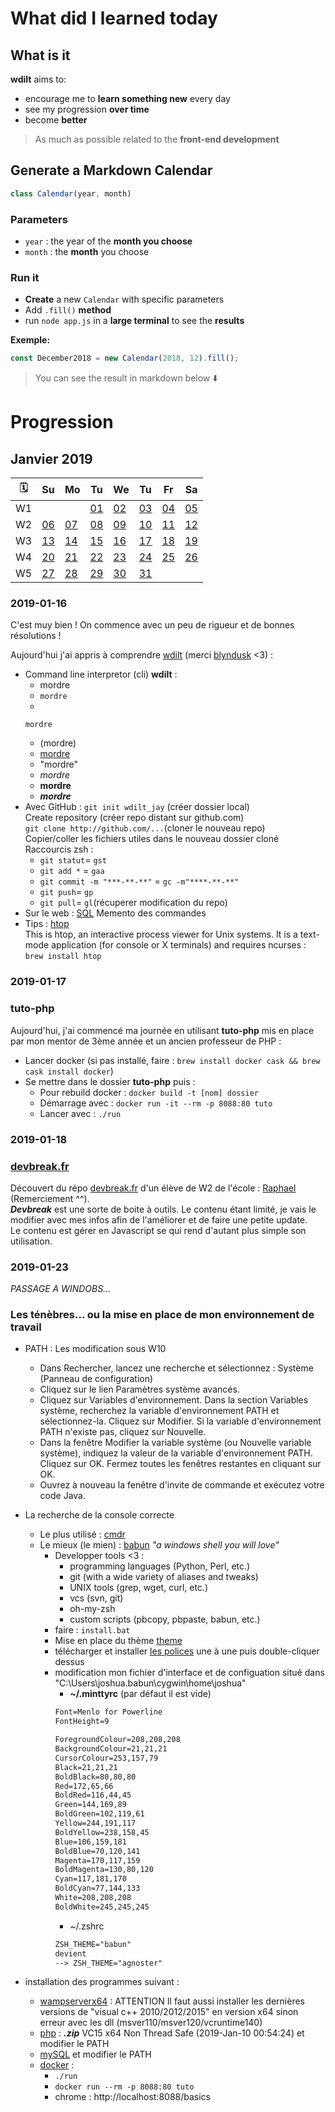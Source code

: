 # What did I learned today

## What is it

**wdilt** aims to:

- encourage me to **learn something new** every day
- see my progression **over time**
- become **better**

> As much as possible related to the **front-end development**

## Generate a Markdown Calendar

```JavaScript
class Calendar(year, month)
```

### Parameters

- `year` : the year of the **month you choose**
- `month` : the **month** you choose

### Run it

- **Create** a new `Calendar` with specific parameters
- Add `.fill()` **method**
- run `node app.js` in a **large terminal** to see the **results**

__Exemple:__

```JavaScript
const December2018 = new Calendar(2018, 12).fill();
```

> You can see the result in markdown below ⬇️

# Progression

## Janvier 2019
| 🗓 |        Su       |        Mo       |        Tu       |        We       |        Tu       |        Fr       |        Sa       |
| -- | --------------- | --------------- | --------------- | --------------- | --------------- | --------------- | --------------- |
| W1 |                 |                 |[01](#2019-01-01)|[02](#2019-01-02)|[03](#2019-01-03)|[04](#2019-01-04)|[05](#2019-01-05)|
| W2 |[06](#2019-01-06)|[07](#2019-01-07)|[08](#2019-01-08)|[09](#2019-01-09)|[10](#2019-01-10)|[11](#2019-01-11)|[12](#2019-01-12)|
| W3 |[13](#2019-01-13)|[14](#2019-01-14)|[15](#2019-01-15)|[16](#2019-01-16)|[17](#2019-01-17)|[18](#2019-01-18)|[19](#2019-01-19)|
| W4 |[20](#2019-01-20)|[21](#2019-01-21)|[22](#2019-01-22)|[23](#2019-01-23)|[24](#2019-01-24)|[25](#2019-01-25)|[26](#2019-01-26)|
| W5 |[27](#2019-01-27)|[28](#2019-01-28)|[29](#2019-01-29)|[30](#2019-01-30)|[31](#2019-01-31)|                 |                 |

### 2019-01-16

C'est muy bien ! On commence avec un peu de rigueur et de bonnes résolutions !

Aujourd'hui j'ai appris à comprendre [wdilt](https://github.com/blyndusk/wdilt) (merci [blyndusk](https://github.com/blyndusk) <3) :
- Command line interpretor (cli) **wdilt** :
    - mordre
    - `mordre`
    - 
    ```Javascipt
    mordre
    ```
    - (mordre)
    - [mordre]()
    - "mordre"
    - *mordre*
    - **mordre**
    - ***mordre***
- Avec GitHub : 
`git init wdilt_jay` (créer dossier local)<br>
Create repository (créer repo distant sur github.com)<br>
`git clone http://github.com/...`(cloner le nouveau repo)<br>
Copier/coller les fichiers utiles dans le nouveau dossier cloné<br>
Raccourcis zsh : 
    - `git statut`= `gst`
    - `git add *` = `gaa`
    - `git commit -m "***-**-**"` = `gc -m"****-**-**"`
    - `git push`= `gp`
    - `git pull`= `gl`(récuperer modification du repo)
- Sur le web :
[SQL](https://sql.sh/ressources/document/mysql-aide-memoire-sql.pdf) Memento des commandes
- Tips : [htop](https://hisham.hm/htop/) <br>This is htop, an interactive process viewer for Unix systems. It is a text-mode application (for console or X terminals) and requires ncurses : `brew install htop`

### 2019-01-17

### tuto-php
Aujourd'hui, j'ai commencé ma journée en utilisant **tuto-php** mis en place par mon mentor de 3ème année et un ancien professeur de PHP : 
- Lancer docker (si pas installé, faire : `brew install docker cask && brew cask install docker`)
- Se mettre dans le dossier **tuto-php** puis :
    - Pour rebuild docker : `docker build -t [nom] dossier`
    - Démarrage avec : `docker run -it --rm -p 8088:80 tuto`
    - Lancer avec : `./run`

### 2019-01-18

### [devbreak.fr](https://github.com/sundowndev/devbreak.fr)

Découvert du répo [devbreak.fr](https://github.com/sundowndev/devbreak.fr) d'un élève de W2 de l'école : [Raphael](https://github.com/sundowndev) (Remerciement ^^).<br> 
***Devbreak*** est une sorte de boite à outils. Le contenu étant limité, je vais le modifier avec mes infos afin de l'améliorer et de faire une petite update. <br>
Le contenu est gérer en Javascript se qui rend d'autant plus simple son utilisation.

### 2019-01-23

*PASSAGE A WINDOBS...*

### Les ténèbres... ou la mise en place de mon environnement de travail

- PATH : Les modification sous W10
    - Dans Rechercher, lancez une recherche et sélectionnez : Système (Panneau de configuration)
    - Cliquez sur le lien Paramètres système avancés.
    - Cliquez sur Variables d'environnement. Dans la section Variables système, recherchez la variable d'environnement PATH et sélectionnez-la. Cliquez sur Modifier. Si la variable d'environnement PATH n'existe pas, cliquez sur Nouvelle.
    - Dans la fenêtre Modifier la variable système (ou Nouvelle variable système), indiquez la valeur de la variable d'environnement PATH. Cliquez sur OK. Fermez toutes les fenêtres restantes en cliquant sur OK.
    - Ouvrez à nouveau la fenêtre d'invite de commande et exécutez votre code Java.

- La recherche de la console correcte
    - Le plus utilisé : [cmdr](http://cmder.net/)
    - Le mieux (le mien) : [babun](http://babun.github.io/) *"a windows shell you will love"*
        - Developper tools <3 :
            - programming languages (Python, Perl, etc.)
            - git (with a wide variety of aliases and tweaks)
            - UNIX tools (grep, wget, curl, etc.)
            - vcs (svn, git)
            - oh-my-zsh
            - custom scripts (pbcopy, pbpaste, babun, etc.)
        - faire : `install.bat`
        - Mise en place du thème [theme](https://www.grafikart.fr/blog/terminal-windows-babun)
        - télécharger et installer [les polices](https://github.com/abertsch/Menlo-for-Powerline) une à une puis double-cliquer dessus
        - modification mon fichier d'interface et de configuation situé dans "C:\Users\joshua\.babun\cygwin\home\joshua"
            - **~/.minttyrc** (par défaut il est vide)
            ```.txt
            Font=Menlo for Powerline
            FontHeight=9

            ForegroundColour=208,208,208
            BackgroundColour=21,21,21
            CursorColour=253,157,79
            Black=21,21,21
            BoldBlack=80,80,80
            Red=172,65,66
            BoldRed=116,44,45
            Green=144,169,89
            BoldGreen=102,119,61
            Yellow=244,191,117
            BoldYellow=238,158,45
            Blue=106,159,181
            BoldBlue=70,120,141
            Magenta=170,117,159
            BoldMagenta=130,80,120
            Cyan=117,181,170
            BoldCyan=77,144,133
            White=208,208,208
            BoldWhite=245,245,245
            ```
            - ~/.zshrc
            ```.txt
            ZSH_THEME="babun"
            devient
            --> ZSH_THEME="agnoster"
            ```
- installation des programmes suivant :
    - [wampserverx64](https://sourceforge.net/projects/wampserver/files/latest/download) : ATTENTION Il faut aussi installer les dernières versions de "visual c++ 2010/2012/2015" en version x64 sinon erreur avec les dll (msver110/msver120/vcruntime140)
    - [php](https://windows.php.net/download/) : ***.zip*** VC15 x64 Non Thread Safe (2019-Jan-10 00:54:24)  et modifier le PATH
    - [mySQL](https://dev.mysql.com/downloads/file/?id=483327) et modifier le PATH
    - [docker](https://hub.docker.com/editions/community/docker-ce-desktop-windows?tab=description) :
        - `./run`
        - `docker run --rm -p 8088:80 tuto`
        - chrome : http://localhost:8088/basics